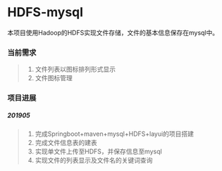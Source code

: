 # HDFS-mysql
本项目使用Hadoop的HDFS实现文件存储，文件的基本信息保存在mysql中。
### 当前需求
> 1. 文件列表以图标排列形式显示
> 2. 文件图标管理
### 项目进展
##### 201905
> 1. 完成Springboot+maven+mysql+HDFS+layui的项目搭建
> 2. 完成文件信息表的建表
> 3. 实现单文件上传至HDFS，并保存信息至mysql
> 4. 实现文件的列表显示及文件名的关键词查询